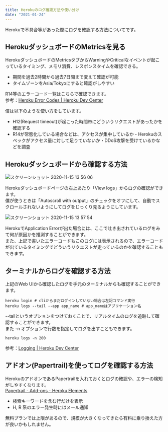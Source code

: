 ```yaml
---
title: Herokuのログ確認方法や使い分け
date: "2021-01-24"
---
```


Herokuで不具合等があった際にログを確認する方法についてです。

## HerokuダッシュボードのMetricsを見る

HerokuダッシュボードのMetricsタブからWarningやCriticalなイベントが起こっているタイミング、メモリ消費、レスポンスタイムを確認できる。
- 期間を過去2時間から過去7日間まで変えて確認が可能
- タイムゾーンをAsia/Tokyoにすると確認がしやすい

R14等のエラーコード一覧はこちらで確認できます。  
参考：[Heroku Error Codes | Heroku Dev Center](https://devcenter.heroku.com/articles/error-codes)

僕は以下のような使い方をしています。
- H12(Request timeout)が起こった時間帯にどういうリクエストがあったかを確認する
- R14が常態化している場合などは、アクセスが集中しているか・Herokuのスペックがアクセス量に対して足りていないか・DDoS攻撃を受けているかなどを調査


## Herokuダッシュボードから確認する方法

![スクリーンショット 2020-11-15 13 56 06](https://user-images.githubusercontent.com/33926355/99171593-fbc63200-274c-11eb-9e1e-d1bc23e14ae8.png)

Herokuダッシュボードページの右上あたり「View logs」からログの確認ができます。  
僕が使うときは「Autoscroll with output」のチェックをオフにして、自動でスクロールされないようにしてログをじっくり見るようにしています。

![スクリーンショット 2020-11-15 13 57 54](https://user-images.githubusercontent.com/33926355/99171571-fa950500-274c-11eb-8360-4b843d3914bd.png)

HerokuでApplication Errorが出た場合には、ここで吐き出されているログをみて何が原因かを推測することができます。  
また、上記で書いたエラーコードもこのログには表示されるので、エラーコードが出ているタイミングでどういうリクエストが走っているのかを確認することもできます。


## ターミナルからログを確認する方法

上記のWeb UIから確認したログを手元のターミナルからも確認することができます。

```shell
heroku login # cliからまだログインしていない場合は左記コマンド実行
heroku logs --tail --app app_name # app_nameはアプリケーション名
```

--tailというオプションをつけておくことで、リアルタイムのログを追跡して確認することができます。  
また -n オプションで行数を指定してログを出すこともできます。

```shell
heroku logs -n 200
```

参考：[Logging | Heroku Dev Center](https://devcenter.heroku.com/articles/logging)


##  アドオン(Papertrail)を使ってログを確認する方法

HerokuのアドオンであるPapertrailを入れておくとログの確認や、エラーの検知がしやすくなります。  
[Papertrail - Add-ons - Heroku Elements](https://elements.heroku.com/addons/papertrail)

- 検索キーワードを含む行だけを表示
- H, R 系のエラー発生時にはメール通知

無料プランでは上限があるので、規模が大きくなってきたら有料に乗り換えた方が良いかもしれません。
